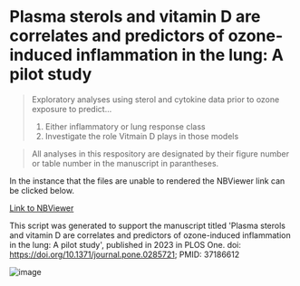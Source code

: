 # Plasma sterols and vitamin D are correlates and predictors of ozone-induced inflammation in the lung: A pilot study


> Exploratory analyses using sterol and cytokine data prior to ozone exposure to predict...
  > 1. Either inflammatory or lung response class
  > 2. Investigate the role Vitmain D plays in those models

> All analyses in this respository are designated by their figure number or table number in the manuscript in parantheses.

In the instance that the files are unable to rendered the NBViewer link can be clicked below.

[Link to NBViewer](https://nbviewer.org/github/UNC-CEMALB/Ozone-exposure-is-associated-with-alterations-in-lung-and-systemic-sterol-profiles-in-healthy-and-as/tree/main/)

This script was generated to support the manuscript titled 'Plasma sterols and vitamin D are correlates and predictors of ozone-induced inflammation in the lung: A pilot study', published in 2023 in PLOS One. doi: https://doi.org/10.1371/journal.pone.0285721; PMID: 37186612

![image](https://user-images.githubusercontent.com/69641855/217161264-e8f1314b-b345-43a8-a6c2-5b7f09953ce4.png)

